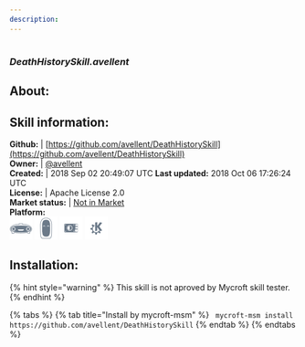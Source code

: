 ```yaml
---
description: 
---
```


#   
### _DeathHistorySkill.avellent_  
## About:  


## Skill information:  
**Github:** | [https://github.com/avellent/DeathHistorySkill](https://github.com/avellent/DeathHistorySkill)  
**Owner:** | [@avellent](https://github.com/avellent)  
**Created:** | 2018 Sep 02 20:49:07 UTC  **Last updated:** 2018 Oct 06 17:26:24 UTC  
**License:** | Apache License 2.0  
**Market status:** | [Not in Market](https://market.mycroft.ai/skill/)  
**Platform:**  
 ![Mark I](../.gitbook/assets/mark-1-icon.png)  ![Mark II](../.gitbook/assets/mark-2-icon.png)  ![Picroft](../.gitbook/assets/picroft-icon.png)  ![plasmoid](../.gitbook/assets/kde.png)   
## Installation:  
{% hint style="warning" %}
This skill is not aproved by Mycroft skill tester.
{% endhint %}
    
{% tabs %}
{% tab title="Install by mycroft-msm" %}
``` mycroft-msm install https://github.com/avellent/DeathHistorySkill```
{% endtab %}
  {% endtabs %}
  
